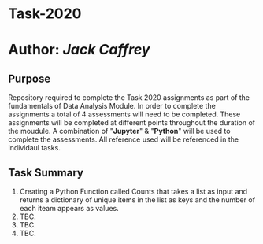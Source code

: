 # Task-2020
# Author: *Jack Caffrey* 

## Purpose
Repository required to complete the Task 2020 assignments as part of the fundamentals of Data Analysis Module. In order to complete the assignments a total of 4 assessments will need to be completed. These assignments will be completed at different points throughout the duration of the moudule. A combination of "**Jupyter**" & "**Python**" will be used to complete the assessments. All reference used will be referenced in the individaul tasks. 

## Task Summary
1. Creating a Python Function called Counts that takes a list as input and returns a dictionary of unique items in the list as keys and the number of each iteam appears as values.
2. TBC.
3. TBC.
4. TBC.
